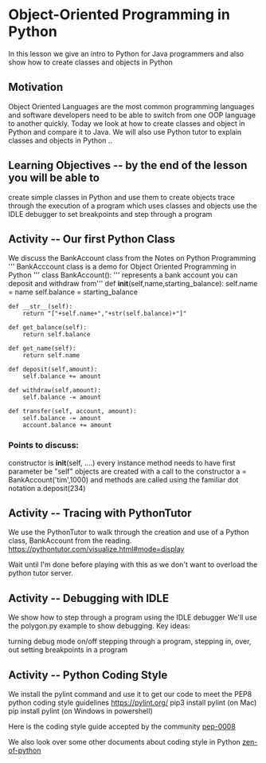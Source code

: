 # Object-Oriented Programming in Python

In this lesson we give an intro to Python for Java programmers
and also show how to create classes and objects in Python

## Motivation
Object Oriented Languages are the most common programming languages and software developers need to be able to switch from one OOP language to another quickly. Today we look at how to create classes and object in Python and compare it to Java.
We will also use Python tutor to explain classes and objects in Python ..


## Learning Objectives -- by the end of the lesson you will be able to
create simple classes in Python and use them to create objects
trace through the execution of a program which uses classes and objects
use the IDLE debugger to set breakpoints and step through a program



## Activity -- Our first Python Class
We discuss the BankAccount class from the Notes on Python Programming
'''
BankAcccount class is a demo for Object Oriented Programming in Python
'''
class BankAccount():
    ''' represents a bank account you can deposit and withdraw from'''
    def __init__(self,name,starting_balance):
        self.name = name
        self.balance = starting_balance
        
    def __str__(self):
        return "["+self.name+","+str(self.balance)+"]"
    
    def get_balance(self):
        return self.balance
    
    def get_name(self):
        return self.name
    
    def deposit(self,amount):
        self.balance += amount
        
    def withdraw(self,amount):
        self.balance -= amount
        
    def transfer(self, account, amount):
        self.balance -= amount
        account.balance += amount

### Points to discuss:

constructor is __init__(self, ....)
every instance method needs to have first parameter be "self"
objects are created with a call to the constructor
a = BankAccount('tim',1000)
and methods are called using the familiar dot notation
a.deposit(234)



## Activity -- Tracing with PythonTutor
We use the PythonTutor to walk through the creation and use of a Python class, BankAccount from the reading.
https://pythontutor.com/visualize.html#mode=display

Wait until I'm done before playing with this as we don't want to overload the python tutor server.



## Activity -- Debugging with IDLE
We show how to step through a program using the IDLE debugger
We'll use the polygon.py example to show debugging.
Key ideas:

turning debug mode on/off
stepping through a program, stepping in, over, out
setting breakpoints in a program

## Activity -- Python Coding Style
We install the pylint command and use it to get our code to meet the PEP8 python coding style guidelines
https://pylint.org/
pip3 install pylint     (on Mac)
pip install pylint    (on Windows in powershell)

Here is the coding style guide accepted by the community
[pep-0008](https://www.python.org/dev/peps/pep-0008/)

We also look over some other documents about coding style in Python
[zen-of-python](https://docs.python-guide.org/writing/style/#zen-of-python)




